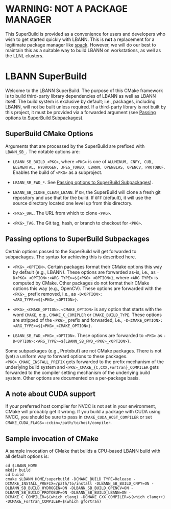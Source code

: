# WARNING: NOT A PACKAGE MANAGER

This SuperBuild is provided as a convenience for users and developers
who wish to get started quickly with LBANN. This is **not** a replacement
for a legitimate package manager like
[spack](https://github.com/llnl/spack). However, we will do our best
to maintain this as a suitable way to build LBANN on workstations, as
well as the LLNL clusters.

# LBANN SuperBuild

Welcome to the LBANN SuperBuild. The purpose of this CMake framework
is to build third-party library dependencies of LBANN as well as LBANN
itself. The build system is exclusive by default; i.e., packages,
including LBANN, will not be built unless required. If a third-party
library is not built by this project, it must be provided via a
forwarded argument (see [Passing options to SuperBuild
Subpackages](#passing-options-to-superbuild-subpackages)).

## SuperBuild CMake Options

Arguments that are processed by the SuperBuild are prefixed with
`LBANN_SB_`. The notable options are:

- `LBANN_SB_BUILD_<PKG>`, where `<PKG>` is one of `ALUMINUM, CNPY, CUB,
  ELEMENTAL, HYDROGEN, JPEG_TURBO, LBANN, OPENBLAS, OPENCV,
  PROTOBUF`. Enables the build of `<PKG>` as a subproject.

- `LBANN_SB_FWD_*`. See [Passing options to SuperBuild
  Subpackages](#passing-options-to-superbuild-subpackages)).

- `LBANN_SB_CLONE_CLEAN_LBANN`. If `ON`, the SuperBuild will clone a
  fresh git repository and use that for the build. If `OFF` (default),
  it will use the source directory located one level up from this
  directory.

- `<PKG>_URL`. The URL from which to clone `<PKG>`.

- `<PKG>_TAG`. The Git tag, hash, or branch to checkout for `<PKG>`.

## Passing options to SuperBuild Subpackages

Certain options passed to the SuperBuild will get forwarded to
subpackages. The syntax for achieving this is described here.

- `<PKG>_<OPTION>`. Certain packages format their CMake options this
  way by default (e.g., LBANN). These options are forwarded as-is,
  i.e., as `-D<PKG>_<OPTION>:<ARG_TYPE>=${<PKG>_<OPTION>}`, where
  `<ARG_TYPE>` is computed by CMake. Other packages do not format
  their CMake options this way (e.g., OpenCV). These options are
  forwarded with the `<PKG>_` prefix removed, i.e., as
  `-D<OPTION>:<ARG_TYPE>=${<PKG>_<OPTION>}`.

- `<PKG>_<CMAKE_OPTION>`. `<CMAKE_OPTION>` is any option that starts
  with the word `CMAKE`, e.g., `CMAKE_C_COMIPLER` or
  `CMAKE_BUILD_TYPE`. These options are stripped of the `<PKG>_`
  prefix and forwarded, i.e.,
  `-D<CMAKE_OPTION>:<ARG_TYPE>=${<PKG>_<CMAKE_OPTION>}`.

- `LBANN_SB_FWD_<PKG>_<OPTION>`. These options are forwarded to
  `<PKG>` as `-D<OPTION>:<ARG_TYPE>=${LBANN_SB_FWD_<PKG>_<OPTION>}`.

Some subpackages (e.g., Protobuf) are not CMake packages. There is not
(yet) a uniform way to forward options to these
packages. `<PKG>_CMAKE_INSTALL_PREFIX` gets forwarded to the prefix
mechanism of the underlying build system and
`<PKG>_CMAKE_{C,CXX,Fortran}_COMPILER` gets forwarded to the compiler
setting mechanism of the underlying build system. Other options are
documented on a per-package basis.

## A note about CUDA support

If your preferred host compiler for NVCC is not set in your
environment, CMake will probably get it wrong. If you build a package
with CUDA using NVCC, you should be sure to pass in
`CMAKE_CUDA_HOST_COMPILER` or set
`CMAKE_CUDA_FLAGS=-ccbin=/path/to/host/compiler`.

## Sample invocation of CMake

A sample invocation of CMake that builds a CPU-based LBANN build with
all default options is:

```
cd $LBANN_HOME
mkdir build
cd build
cmake $LBANN_HOME/superbuild -DCMAKE_BUILD_TYPE=Release -DCMAKE_INSTALL_PREFIX=/path/to/install -DLBANN_SB_BUILD_CNPY=ON -DLBANN_SB_BUILD_HYDROGEN=ON -DLBANN_SB_BUILD_OPENCV=ON -DLBANN_SB_BUILD_PROTOBUF=ON -DLBANN_SB_BUILD_LBANN=ON -DCMAKE_C_COMPILER=$(which clang) -DCMAKE_CXX_COMPILER=$(which clang++) -DCMAKE_Fortran_COMPILER=$(which gfortran)
```

